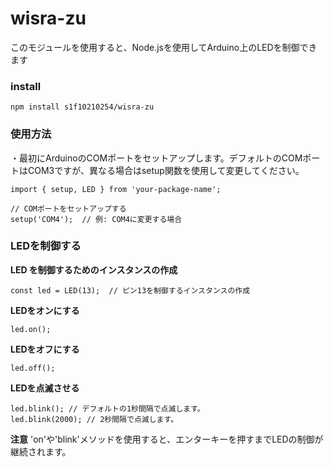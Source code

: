 # wisra-zu
このモジュールを使用すると、Node.jsを使用してArduino上のLEDを制御できます

### install
```
npm install s1f10210254/wisra-zu
```

### 使用方法
・最初にArduinoのCOMポートをセットアップします。デフォルトのCOMポートはCOM3ですが、異なる場合はsetup関数を使用して変更してください。

```
import { setup, LED } from 'your-package-name';

// COMポートをセットアップする
setup('COM4');  // 例: COM4に変更する場合
```

### LEDを制御する  

**LED を制御するためのインスタンスの作成**
```
const led = LED(13);  // ピン13を制御するインスタンスの作成
```

**LEDをオンにする**
```
led.on();
```

**LEDをオフにする**
```
led.off();
```

**LEDを点滅させる**
```
led.blink(); // デフォルトの1秒間隔で点滅します。
led.blink(2000); // 2秒間隔で点滅します。
```


**注意** 'on'や'blink'メソッドを使用すると、エンターキーを押すまでLEDの制御が継続されます。
